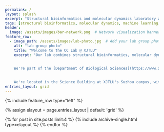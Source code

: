 ```yaml
---
permalink: /
layout: splash
excerpt: "Structural bioinformatics and molecular dynamics laboratory at XJTLU."
tags: [structural bioinformatics, molecular dynamics, machine learning, computational biology]
header:
  image: /assets/images/bar-network.png  # Network visualization banner
feature_row:
  - image_path: /assets/images/lab-photo.jpg  # Add your lab group photo
    alt: "lab group photo"
    title: "Welcome to the CC Lab @ XJTLU"
    excerpt: "Our lab combines structural bioinformatics, molecular dynamics simulations, and machine learning methods to investigate protein structure-function relationships and develop computational tools for drug discovery.
    
    
    We're part of the [Department of Biological Sciences](https://www.xjtlu.edu.cn/en/study/departments/academic-departments/biological-sciences), the [Center for Intelligent RNA Therapeutics](https://www.xjtlu.edu.cn/en/research/research-centres-and-institutes), and the [School of Science](https://www.xjtlu.edu.cn/en/study/schools/school-of-science) at Xi'an Jiaotong-Liverpool University.
    
    
    We're located in the Science Building at XJTLU's Suzhou campus, with connections to facilities in Shanghai, Hong Kong, and Columbus OH."
entries_layout: grid
---
```


{% include feature_row type="left" %}

{% assign elayout = page.entries_layout | default: 'grid' %}
<div class="entries-{{ elayout }}">
  {% for post in site.posts limit:4 %} 
    {% include archive-single.html type=elayout %}
  {% endfor %}
</div>